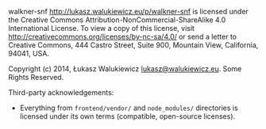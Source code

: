 walkner-snf <http://lukasz.walukiewicz.eu/p/walkner-snf> is licensed under the Creative Commons Attribution-NonCommercial-ShareAlike 4.0 International License.
To view a copy of this license, visit http://creativecommons.org/licenses/by-nc-sa/4.0/ or send a letter to Creative Commons, 444 Castro Street, Suite 900, Mountain View, California, 94041, USA.

Copyright (c) 2014, Łukasz Walukiewicz <lukasz@walukiewicz.eu>. Some Rights Reserved.

Third-party acknowledgements:

  - Everything from `frontend/vendor/` and `node_modules/` directories is licensed
    under its own terms (compatible, open-source licenses).
